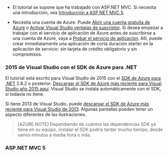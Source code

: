 * El tutorial se supone que ha trabajado con ASP.NET MVC. Si necesita una introducción, vea [Introducción a ASP.NET MVC 5](http://www.asp.net/mvc/overview/getting-started/introduction/getting-started).

* Necesita una cuenta de Azure. Puede [Abrir una cuenta gratuita de Azure](/pricing/free-trial/?WT.mc_id=A261C142F) o [Activar Visual Studio ventajas de suscriptor](/pricing/member-offers/msdn-benefits-details/?WT.mc_id=A261C142F). Si desea empezar a trabajar con el servicio de aplicación de Azure antes de suscribirse a una cuenta de Azure, vaya a [Probar el servicio de aplicación](http://go.microsoft.com/fwlink/?LinkId=523751). Allí, puede crear inmediatamente una aplicación de corta duración starter en la aplicación de servicio: sin tarjeta de crédito obligatorio y sin compromisos.

### <a name="setupdevenv"></a>2015 de Visual Studio con el SDK de Azure para .NET

El tutorial está escrito para Visual Studio de 2015 con el [SDK de Azure para .NET](../articles/dotnet-sdk.md) 2.8.2 o posterior. [Descargar el SDK de Azure más reciente para Visual Studio año 2015 aquí](http://go.microsoft.com/fwlink/?linkid=518003). Visual Studio se instala automáticamente con el SDK, si todavía no tiene.

Si tiene 2013 de Visual Studio, puede [descargar el SDK de Azure más reciente para Visual Studio de 2013](http://go.microsoft.com/fwlink/?LinkID=324322). Algunas pantallas pueden tener un aspecto diferentes de las ilustraciones.

>[AZURE.NOTE] Dependiendo de cuántos las dependencias SDK ya tiene en su equipo, instalar el SDK podría tardar mucho tiempo, desde varios minutos a media hora o más.

### <a name="aspnet-mvc-5"></a>ASP.NET MVC 5

